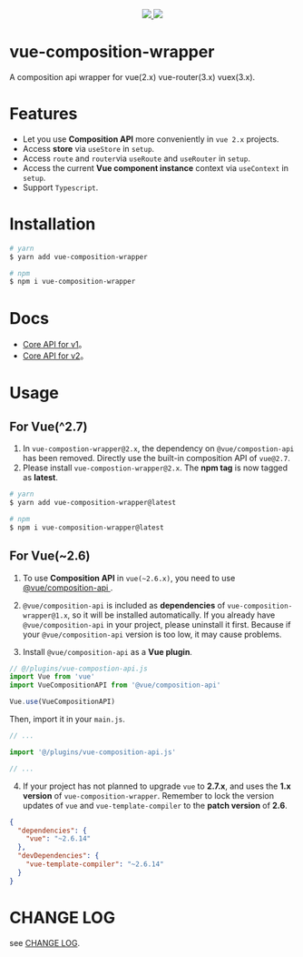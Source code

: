 <p align="center">
  <a href="https://www.npmjs.org/package/vue-composition-wrapper">
    <img src="https://img.shields.io/npm/v/vue-composition-wrapper.svg">
  </a>
  <a href="https://npmcharts.com/compare/vue-composition-wrapper?minimal=true">
    <img src="https://img.shields.io/npm/dm/vue-composition-wrapper.svg">
  </a>
  <br>
</p>

# vue-composition-wrapper

A composition api wrapper for vue(2.x) vue-router(3.x) vuex(3.x).

# Features

- Let you use **Composition API** more conveniently in `vue 2.x` projects.
- Access **store** via `useStore` in `setup`.
- Access `route` and `router`via `useRoute` and `useRouter` in `setup`.
- Access the current **Vue component instance** context via `useContext` in `setup`.
- Support `Typescript`.

# Installation

```bash
# yarn
$ yarn add vue-composition-wrapper

# npm
$ npm i vue-composition-wrapper
```

# Docs

- <a href="./docs/v1.md">Core API for v1</a>。
- <a href="./docs/v2.md">Core API for v2</a>。

# Usage

## For Vue(^2.7)

1. In `vue-compostion-wrapper@2.x`, the dependency on `@vue/compostion-api` has been removed. Directly use the built-in composition API of `vue@2.7`.
2. Please install `vue-compostion-wrapper@2.x`. The **npm tag** is now tagged as **latest**.

``` bash
# yarn
$ yarn add vue-composition-wrapper@latest

# npm 
$ npm i vue-composition-wrapper@latest
```

## For Vue(~2.6)

1. To use **Composition API** in `vue(~2.6.x)`, you need to use <a href="https://github.com/vuejs/composition-api"> @vue/composition-api </a>.

2. `@vue/composition-api` is included as **dependencies** of `vue-composition-wrapper@1.x`, so it will be installed automatically. If you already have `@vue/composition-api` in your project, please uninstall it first. Because if your `@vue/composition-api` version is too low, it may cause problems.

3. Install `@vue/composition-api` as a **Vue plugin**.

```js
// @/plugins/vue-compostion-api.js
import Vue from 'vue'
import VueCompositionAPI from '@vue/composition-api'

Vue.use(VueCompositionAPI)
```

Then, import it in your `main.js`.

```js
// ...

import '@/plugins/vue-composition-api.js'

// ...
```

4. If your project has not planned to upgrade `vue` to **2.7.x**, and uses the **1.x version** of `vue-composition-wrapper`. Remember to lock the version updates of `vue` and `vue-template-compiler` to the **patch version** of **2.6**.

```json
{
  "dependencies": {
    "vue": "~2.6.14"
  },
  "devDependencies": {
    "vue-template-compiler": "~2.6.14"
  }
}
```

# CHANGE LOG

see <a href="./CHANGELOG.md" target="_blank">CHANGE LOG</a>.


